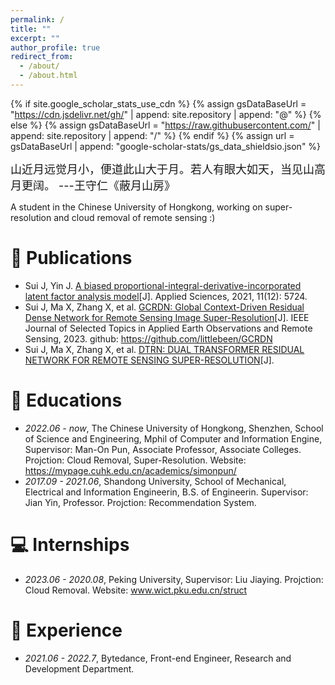 ```yaml
---
permalink: /
title: ""
excerpt: ""
author_profile: true
redirect_from: 
  - /about/
  - /about.html
---
```


{% if site.google_scholar_stats_use_cdn %}
{% assign gsDataBaseUrl = "https://cdn.jsdelivr.net/gh/" | append: site.repository | append: "@" %}
{% else %}
{% assign gsDataBaseUrl = "https://raw.githubusercontent.com/" | append: site.repository | append: "/" %}
{% endif %}
{% assign url = gsDataBaseUrl | append: "google-scholar-stats/gs_data_shieldsio.json" %}

<span class='anchor' id='about-me'></span>

<span style='font-size:large'>山近月远觉月小，便道此山大于月。若人有眼大如天，当见山高月更阔。 ---王守仁《蔽月山房》<span>
<div>A student in the Chinese University of Hongkong, working on super-resolution and cloud removal of remote sensing :)</div>

# 📝 Publications 

- Sui J, Yin J. <a href='https://www.mdpi.com/2076-3417/11/12/5724'>A biased proportional-integral-derivative-incorporated latent factor analysis model</a>[J]. Applied Sciences, 2021, 11(12): 5724.
- Sui J, Ma X, Zhang X, et al. <a href='https://ieeexplore.ieee.org/stamp/stamp.jsp?arnumber=10115440'>GCRDN: Global Context-Driven Residual Dense Network for Remote Sensing Image Super-Resolution</a>[J]. IEEE Journal of Selected Topics in Applied Earth Observations and Remote Sensing, 2023. github: <a href='https://github.com/littlebeen/GCRDN'>https://github.com/littlebeen/GCRDN</a>
- Sui J, Ma X, Zhang X, et al. <a href='https://mypage.cuhk.edu.cn/academics/simonpun/papers/IGARSS23-Jialu.pdf'>DTRN: DUAL TRANSFORMER RESIDUAL NETWORK FOR REMOTE SENSING SUPER-RESOLUTION</a>[J].


# 📖 Educations
- *2022.06 - now*, The Chinese University of Hongkong, Shenzhen, School of Science and Engineering, Mphil of Computer and Information Engine, Supervisor: Man-On Pun, Associate Professor, Associate Colleges. Projction: Cloud Removal, Super-Resolution. Website: <a href='https://mypage.cuhk.edu.cn/academics/simonpun/'>https://mypage.cuhk.edu.cn/academics/simonpun/</a>
- *2017.09 - 2021.06*, Shandong University, School of Mechanical, Electrical and Information Engineerin, B.S. of Engineerin. Supervisor: Jian Yin, Professor. Projction: Recommendation System.

# 💻 Internships
- *2023.06 - 2020.08*, Peking University, Supervisor: Liu Jiaying. Projction: Cloud Removal. Website: <a href='www.wict.pku.edu.cn/struct'>www.wict.pku.edu.cn/struct</a>

# 💬 Experience
- *2021.06 - 2022.7*, Bytedance, Front-end Engineer, Research and Development Department.
